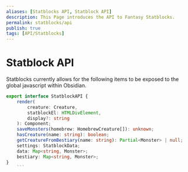 ```yaml
---
aliases: [Statblocks API, Statblock API]
description: This Page introduces the API to Fantasy Statblocks.
permalink: statblocks/api
publish: true
tags: [API/Statblocks]
---
```


# Statblock API

Statblocks currently allows for the following items to be exposed to the global javascript within Obsidian.

```ts
export interface StatblockAPI {
    render(
        creature: Creature,
        statblockEl: HTMLDivElement,
        display?: string
    ): Component;
    saveMonsters(homebrew: HomebrewCreature[]): unknown;
    hasCreature(name: string): boolean;
    getCreatureFromBestiary(name: string): Partial<Monster> | null;
    settings: StatblockData;
    data: Map<string, Monster>;
    bestiary: Map<string, Monster>;
}
    ```

